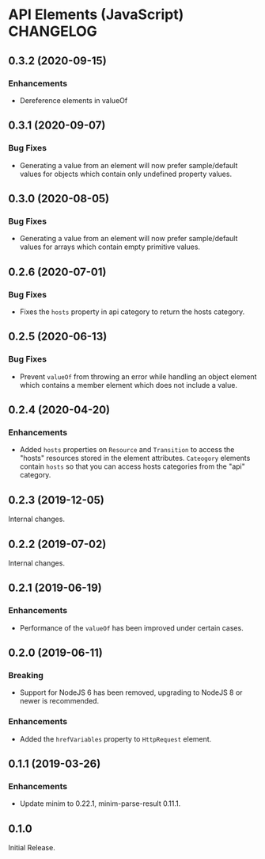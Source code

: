 # API Elements (JavaScript) CHANGELOG

## 0.3.2 (2020-09-15)

### Enhancements

- Dereference elements in valueOf

## 0.3.1 (2020-09-07)

### Bug Fixes

- Generating a value from an element will now prefer sample/default values for
  objects which contain only undefined property values.

## 0.3.0 (2020-08-05)

### Bug Fixes

- Generating a value from an element will now prefer sample/default values for
  arrays which contain empty primitive values.

## 0.2.6 (2020-07-01)

### Bug Fixes

- Fixes the `hosts` property in api category to return the hosts category.

## 0.2.5 (2020-06-13)

### Bug Fixes

- Prevent `valueOf` from throwing an error while handling an object element
  which contains a member element which does not include a value.

## 0.2.4 (2020-04-20)

### Enhancements

- Added `hosts` properties on `Resource` and `Transition` to access the "hosts"
  resources stored in the element attributes. `Cateogory` elements contain
  `hosts` so that you can access hosts categories from the "api" category.

## 0.2.3 (2019-12-05)

Internal changes.

## 0.2.2 (2019-07-02)

Internal changes.

## 0.2.1 (2019-06-19)

### Enhancements

- Performance of the `valueOf` has been improved under certain cases.

## 0.2.0 (2019-06-11)

### Breaking

- Support for NodeJS 6 has been removed, upgrading to NodeJS 8 or newer is
  recommended.

### Enhancements

- Added the `hrefVariables` property to `HttpRequest` element.

## 0.1.1 (2019-03-26)

### Enhancements

- Update minim to 0.22.1, minim-parse-result 0.11.1.

## 0.1.0

Initial Release.
